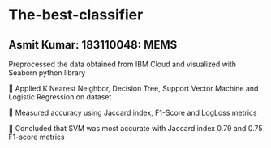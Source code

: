 # The-best-classifier
## Asmit Kumar: 183110048: MEMS

Preprocessed the data obtained from IBM Cloud and visualized with Seaborn python library

 Applied K Nearest Neighbor, Decision Tree, Support Vector Machine and Logistic Regression on dataset

 Measured accuracy using Jaccard index, F1-Score and LogLoss metrics

 Concluded that SVM was most accurate with Jaccard index 0.79 and 0.75 F1-score metrics
